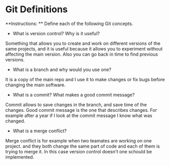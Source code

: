 # Git Definitions

**Instructions: ** Define each of the following Git concepts.

* What is version control?  Why is it useful?

Something that allows you to create and work on different versions of the same projects, and it is useful because it allows you to experiment without affecting the main version. Also you can go back in time to find previous versions.
 
* What is a branch and why would you use one?

It is a copy of the main repo and I use it to make changes or fix bugs before changing the main software.

* What is a commit? What makes a good commit message?

Commit allows to save changes in the branch, and save time of the changes. Good commit message is the one that describes changes. For example after a year if I look at the commit message I know what was changed. 

* What is a merge conflict?

Merge conflict is for example when two teamates are working on one project. and they both change the same part of code and each of them is trying to merge it. In this case version control doesn't one schould be implemented. 